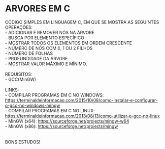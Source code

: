 # ARVORES EM C
CÓDIGO SIMPLES EM LINGUAGEM C, EM QUE SE MOSTRA AS SEGUINTES OPERAÇÕES: <br/>
    - ADICIONAR E REMOVER NÓS NA ÁRVORE <br/>
    - BUSCA POR ELEMENTO ESPECÍFICO <br/>
    - MOSTRAR TODOS OS ELEMENTOS EM ORDEM CRESCENTE <br/>
    - NÚMERO DE NÓS COM 0, 1 OU 2 FILHOS <br/>
    - NÚMERO DE FOLHAS <br/>
    - PROFUNDIDADE DA ÁRVORE <br/>
    - MOSTRAR VALOR MÁXIMO E MÍNIMO. <br/>
<br/>
REQUISITOS: <br/>
    - GCC(MinGW)<br/>
<br/>
LINKS:<br/> 
    - COMPILAR PROGRAMAS EM C NO WINDOWS: https://terminaldeinformacao.com/2015/10/08/como-instalar-e-configurar-o-gcc-no-windows-mingw <br/>
    - COMPILAR PROGRAMAS EM C NO LINUX: https://terminaldeinformacao.com/2013/08/13/como-utilizar-o-gcc-no-linux <br/>
    - MinGW (x64): https://sourceforge.net/projects/mingw-w64 <br/>
    - MinGW (x86): https://sourceforge.net/projects/mingw <br/>
<br/><br/>
BONS ESTUDOS!
